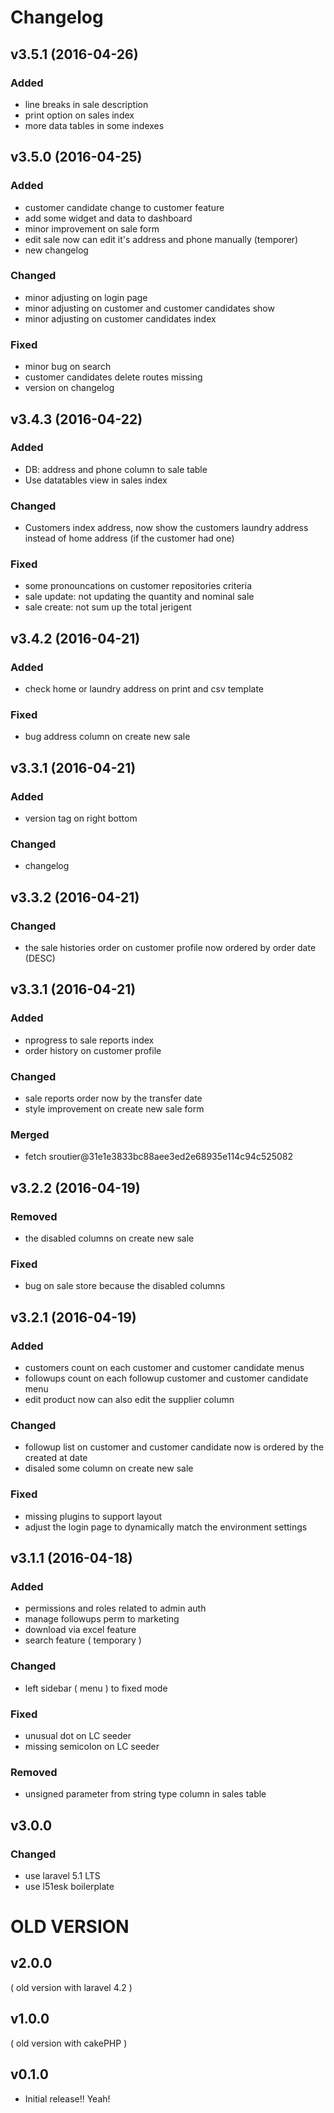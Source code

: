 # Changelog

## v3.5.1 (2016-04-26)
### Added
- line breaks in sale description
- print option on sales index
- more data tables in some indexes

## v3.5.0 (2016-04-25)
### Added
- customer candidate change to customer feature
- add some widget and data to dashboard
- minor improvement on sale form
- edit sale now can edit it's address and phone manually (temporer)
- new changelog

### Changed
- minor adjusting on login page
- minor adjusting on customer and customer candidates show
- minor adjusting on customer candidates index

### Fixed
- minor bug on search
- customer candidates delete routes missing
- version on changelog

## v3.4.3 (2016-04-22)
### Added
- DB: address and phone column to sale table
- Use datatables view in sales index

### Changed
- Customers index address, now show the customers laundry address instead of home address (if the customer had one)

### Fixed
- some pronouncations on customer repositories criteria
- sale update: not updating the quantity and nominal sale
- sale create: not sum up the total jerigent

## v3.4.2 (2016-04-21)
### Added
- check home or laundry address on print and csv template

### Fixed
- bug address column on create new sale

## v3.3.1 (2016-04-21)
### Added
- version tag on right bottom

### Changed
- changelog

## v3.3.2 (2016-04-21)
### Changed
- the sale histories order on customer profile now ordered by order date (DESC)

## v3.3.1 (2016-04-21)
### Added
- nprogress to sale reports index
- order history on customer profile

### Changed
- sale reports order now by the transfer date
- style improvement on create new sale form

### Merged
- fetch sroutier@31e1e3833bc88aee3ed2e68935e114c94c525082

## v3.2.2 (2016-04-19)
### Removed
- the disabled columns on create new sale

### Fixed
- bug on sale store because the disabled columns

## v3.2.1 (2016-04-19)
### Added
- customers count on each customer and customer candidate menus
- followups count on each followup customer and customer candidate menu
- edit product now can also edit the supplier column

### Changed
- followup list on customer and customer candidate now is ordered by the created at date
- disaled some column on create new sale

### Fixed
- missing plugins to support layout
- adjust the login page to dynamically match the environment settings

## v3.1.1 (2016-04-18)
### Added
- permissions and roles related to admin auth
- manage followups perm to marketing
- download via excel feature
- search feature ( temporary )

### Changed
- left sidebar ( menu ) to fixed mode

### Fixed
- unusual dot on LC seeder
- missing semicolon on LC seeder

### Removed
- unsigned parameter from string type column in sales table

## v3.0.0
### Changed
- use laravel 5.1 LTS
- use l51esk boilerplate

# OLD VERSION

## v2.0.0
( old version with laravel 4.2 )

## v1.0.0
( old version with cakePHP )

## v0.1.0
- Initial release!! Yeah!

